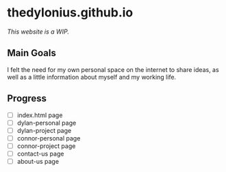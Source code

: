 # thedylonius.github.io
*This website is a WIP.*

## Main Goals
I felt the need for my own personal space on the internet to share ideas, as well as a little information about myself and my working life.

## Progress
 - [ ] index.html page
 - [ ] dylan-personal page
 - [ ] dylan-project page
 - [ ] connor-personal page
 - [ ] connor-project page
 - [ ] contact-us page
 - [ ] about-us page